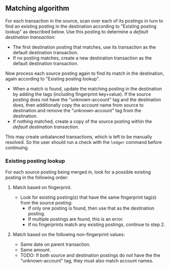 ## Matching algorithm

For each transaction in the source, scan over each of its postings in turn to
find an existing posting in the destination according to "Existing posting
lookup" as described below. Use this posting to determine a *default
destination transaction*:

*   The first destination posting that matches, use its transaction as the
    default destination transaction.
*   If no posting matches, create a new destination transaction as the default
    destination transaction.

Now process each source posting again to find its match in the destination,
again according to "Existing posting lookup".

*   When a match is found, update the matching posting in the destination by
    adding the tags (including fingerprint key+value). If the source posting
    does not have the "unknown-account" tag and the destination does, then
    additionally copy the account name from source to destination and remove
    the "unknown-account" tag from the destination.
*   If nothing matched, create a copy of the source posting within the *default
    destination transaction*.

This may create unbalanced transactions, which is left to be manually resolved.
So the user should run a check with the `ledger` command before continuing.

### Existing posting lookup

For each source posting being merged in, look for a possible existing posting
in the following order:

1.  Match based on fingerprint.

    *   Look for existing posting(s) that have the same fingerprint tag(s) from
        the source posting:
        *   If only one posting is found, then use that as the destination
            posting.
        *   If multiple postings are found, this is an error.
        *   If no fingerprints match any existing postings, continue to step 2.

2. Match based on the following non-fingerprint values:

    *   Same date on parent transaction.
    *   Same amount.
    *   TODO: If both source and destination postings do *not* have the the
        "unknown-account" tag, they must also match account names.
